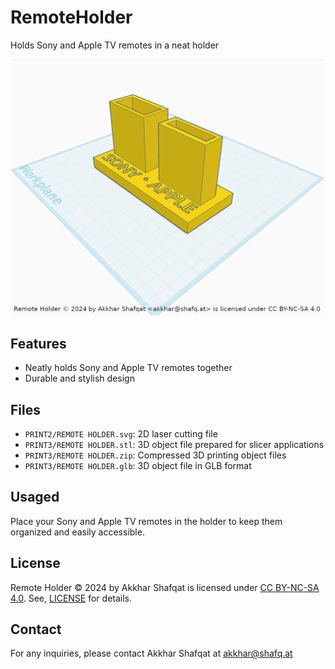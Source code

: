 # RemoteHolder
Holds Sony and Apple TV remotes in a neat holder

![Screenshot](Screenshot.png)

## Features

- Neatly holds Sony and Apple TV remotes together
- Durable and stylish design

## Files
- `PRINT2/REMOTE HOLDER.svg`: 2D laser cutting file
- `PRINT3/REMOTE HOLDER.stl`: 3D object file prepared for slicer applications
- `PRINT3/REMOTE HOLDER.zip`: Compressed 3D printing object files
- `PRINT3/REMOTE HOLDER.glb`: 3D object file in GLB format

## Usaged

Place your Sony and Apple TV remotes in the holder to keep them organized and easily accessible.

## License

Remote Holder © 2024 by Akkhar Shafqat is licensed under [CC BY-NC-SA 4.0](https://creativecommons.org/licenses/by-nc-sa/4.0/?ref=chooser-v1). See,
[LICENSE](LICENSE) for details.

## Contact

For any inquiries, please contact Akkhar Shafqat at <akkhar@shafq.at>
